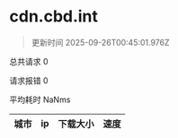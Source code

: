 
  # cdn.cbd.int

  > 更新时间 2025-09-26T00:45:01.976Z
  
  总共请求 0

  请求报错 0

  平均耗时 NaNms

|城市|ip|下载大小|速度|
|-----|----------|---|---|

  